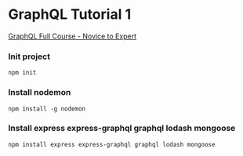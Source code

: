# GraphQL Tutorial 1

[GraphQL Full Course - Novice to Expert](https://youtu.be/ed8SzALpx1Q)

### Init project
```
npm init
```

### Install nodemon
```
npm install -g nodemon
```

### Install express express-graphql graphql lodash mongoose
```
npm install express express-graphql graphql lodash mongoose
```